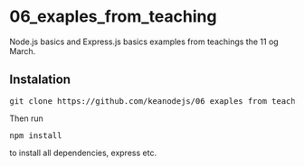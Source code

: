# 06_exaples_from_teaching
Node.js basics and Express.js basics examples from teachings the 11 og March.

## Instalation

<pre>git clone https://github.com/keanodejs/06_exaples_from_teaching.git</pre>

Then run 

<pre>npm install</pre>

to install all dependencies, express etc.



